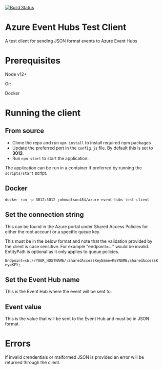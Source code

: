 [![Build Status](https://dev.azure.com/johnwatson484/John%20D%20Watson/_apis/build/status/Azure%20Event%20Hubs%20Test%20Client?branchName=master)](https://dev.azure.com/johnwatson484/John%20D%20Watson/_build/latest?definitionId=43&branchName=master)

# Azure Event Hubs Test Client
A test client for sending JSON format events to Azure Event Hubs

# Prerequisites
Node v12+  

Or:  

Docker

# Running the client
## From source
- Clone the repo and run `npm install` to install required npm packages
- Update the preferred port in the `config.js` file.  By default this is set to **3012**.
- Run `npm start` to start the application.

The application can be run in a container if preferred by running the `scripts/start` script.

## Docker
`docker run -p 3012:3012 johnwatson484/azure-event-hubs-test-client`

## Set the connection string
This can be found in the Azure portal under Shared Access Policies for either the root account or a specific queue key.

This must be in the below format and note that the validation provided by the client is case sensitive.  For example "endpoint=..." would be invalid.  EntityPath is optional as it only applies to queue policies.

`Endpoint=sb://YOUR_HOSTNAME/;SharedAccessKeyName=KEYNAME;SharedAccessKey=KEY;`

## Set the Event Hub name
This is the Event Hub where the event will be sent to.

## Event value
This is the value that will be sent to the Event Hub and must be in JSON format.

# Errors
If invalid crendentials or malformed JSON is provided an error will be returned through the client.
